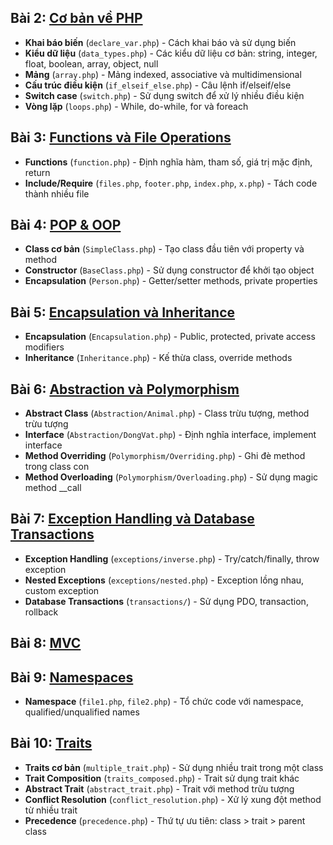 ## Bài 2: <a href = "https://github.com/DannyP4/tiv_PHP/tree/main/bai2">Cơ bản về PHP</a>
- **Khai báo biến** (`declare_var.php`) - Cách khai báo và sử dụng biến
- **Kiểu dữ liệu** (`data_types.php`) - Các kiểu dữ liệu cơ bản: string, integer, float, boolean, array, object, null
- **Mảng** (`array.php`) - Mảng indexed, associative và multidimensional
- **Cấu trúc điều kiện** (`if_elseif_else.php`) - Câu lệnh if/elseif/else
- **Switch case** (`switch.php`) - Sử dụng switch để xử lý nhiều điều kiện
- **Vòng lặp** (`loops.php`) - While, do-while, for và foreach

## Bài 3: <a href = "https://github.com/DannyP4/tiv_PHP/tree/main/bai3">Functions và File Operations</a>
- **Functions** (`function.php`) - Định nghĩa hàm, tham số, giá trị mặc định, return
- **Include/Require** (`files.php`, `footer.php`, `index.php`, `x.php`) - Tách code thành nhiều file

## Bài 4: <a href = "https://github.com/DannyP4/tiv_PHP/tree/main/bai4">POP & OOP</a>
- **Class cơ bản** (`SimpleClass.php`) - Tạo class đầu tiên với property và method
- **Constructor** (`BaseClass.php`) - Sử dụng constructor để khởi tạo object
- **Encapsulation** (`Person.php`) - Getter/setter methods, private properties

## Bài 5: <a href = "https://github.com/DannyP4/tiv_PHP/tree/main/bai5">Encapsulation và Inheritance</a>
- **Encapsulation** (`Encapsulation.php`) - Public, protected, private access modifiers
- **Inheritance** (`Inheritance.php`) - Kế thừa class, override methods

## Bài 6: <a href = "https://github.com/DannyP4/tiv_PHP/tree/main/bai6">Abstraction và Polymorphism</a>
- **Abstract Class** (`Abstraction/Animal.php`) - Class trừu tượng, method trừu tượng
- **Interface** (`Abstraction/DongVat.php`) - Định nghĩa interface, implement interface
- **Method Overriding** (`Polymorphism/Overriding.php`) - Ghi đè method trong class con
- **Method Overloading** (`Polymorphism/Overloading.php`) - Sử dụng magic method __call

## Bài 7: <a href = "https://github.com/DannyP4/tiv_PHP/tree/main/bai7">Exception Handling và Database Transactions</a>
- **Exception Handling** (`exceptions/inverse.php`) - Try/catch/finally, throw exception
- **Nested Exceptions** (`exceptions/nested.php`) - Exception lồng nhau, custom exception
- **Database Transactions** (`transactions/`) - Sử dụng PDO, transaction, rollback

## Bài 8: <a href = "https://github.com/DannyP4/tiv_PHP/tree/main/bai8">MVC</a>

## Bài 9: <a href = "https://github.com/DannyP4/tiv_PHP/tree/main/bai9">Namespaces</a>
- **Namespace** (`file1.php`, `file2.php`) - Tổ chức code với namespace, qualified/unqualified names

## Bài 10: <a href = "https://github.com/DannyP4/tiv_PHP/tree/main/bai10">Traits</a>
- **Traits cơ bản** (`multiple_trait.php`) - Sử dụng nhiều trait trong một class
- **Trait Composition** (`traits_composed.php`) - Trait sử dụng trait khác
- **Abstract Trait** (`abstract_trait.php`) - Trait với method trừu tượng
- **Conflict Resolution** (`conflict_resolution.php`) - Xử lý xung đột method từ nhiều trait
- **Precedence** (`precedence.php`) - Thứ tự ưu tiên: class > trait > parent class
